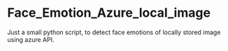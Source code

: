 # Face_Emotion_Azure_local_image
Just a small python script, to detect face emotions of locally stored image using azure API.
